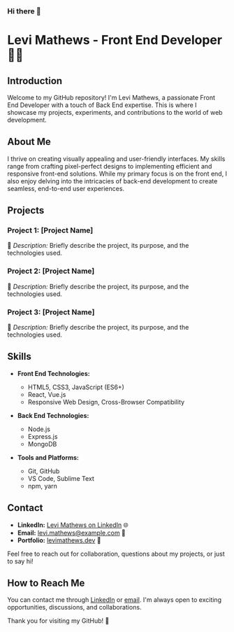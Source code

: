 ### Hi there 👋
# Levi Mathews - Front End Developer 👨‍💻

## Introduction
Welcome to my GitHub repository! I'm Levi Mathews, a passionate Front End Developer with a touch of Back End expertise. This is where I showcase my projects, experiments, and contributions to the world of web development.

## About Me
I thrive on creating visually appealing and user-friendly interfaces. My skills range from crafting pixel-perfect designs to implementing efficient and responsive front-end solutions. While my primary focus is on the front end, I also enjoy delving into the intricacies of back-end development to create seamless, end-to-end user experiences.

## Projects
### Project 1: [Project Name]
📝 _Description:_ Briefly describe the project, its purpose, and the technologies used.

### Project 2: [Project Name]
📝 _Description:_ Briefly describe the project, its purpose, and the technologies used.

### Project 3: [Project Name]
📝 _Description:_ Briefly describe the project, its purpose, and the technologies used.

## Skills
- **Front End Technologies:**
  - HTML5, CSS3, JavaScript (ES6+)
  - React, Vue.js
  - Responsive Web Design, Cross-Browser Compatibility
  
- **Back End Technologies:**
  - Node.js
  - Express.js
  - MongoDB

- **Tools and Platforms:**
  - Git, GitHub
  - VS Code, Sublime Text
  - npm, yarn

## Contact
- **LinkedIn:** [Levi Mathews on LinkedIn](www.linkedin.com/in/mathews-levi-3140372b3) 🌐
- **Email:** [levi.mathews@example.com](mailto:kmathewslevi@gmail.com) 📧
- **Portfolio:** [levimathews.dev](https://www.levimathews.dev/) 💼

Feel free to reach out for collaboration, questions about my projects, or just to say hi!

## How to Reach Me
You can contact me through [LinkedIn](https://www.linkedin.com/in/levimathews/) or [email](mailto:levi.mathews@example.com). I'm always open to exciting opportunities, discussions, and collaborations.

Thank you for visiting my GitHub! 🚀
